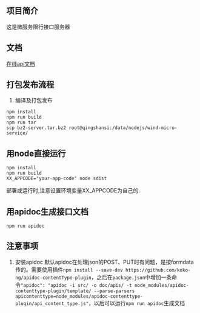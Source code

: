 ## 项目简介
这是微服务限行接口服务器

## 文档
[在线api文档](https://windsome.github.io/wind-micro-service/index.html)

## 打包发布流程
1. 编译及打包发布
```
npm install
npm run build
npm run tar
scp bz2-server.tar.bz2 root@qingshansi:/data/nodejs/wind-micro-service/
```

## 用node直接运行
```
npm install
npm run build
XX_APPCODE="your-app-code" node sdist
```
部署或运行时,注意设置环境变量XX_APPCODE为自己的.
## 用apidoc生成接口文档
```
npm run apidoc
```

## 注意事项
1. 安装apidoc
默认apidoc在处理json的POST、PUT时有问题，是按formdata传的。需要使用插件`npm install --save-dev https://github.com/koko-ng/apidoc-contentType-plugin`，之后在`package.json`中增加一条命令`"apidoc": "apidoc -i src/ -o doc/apis/ -t node_modules/apidoc-contenttype-plugin/template/ --parse-parsers apicontenttype=node_modules/apidoc-contenttype-plugin/api_content_type.js"`，以后可以运行`npm run apidoc`生成文档